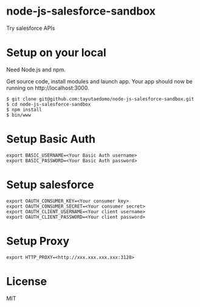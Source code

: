 # node-js-salesforce-sandbox
Try salesforce APIs

# Setup on your local
Need Node.js and npm.

Get source code, install modules and launch app.
Your app should now be running on http://localhost:3000.
```
$ git clone git@github.com:tayutaedomo/node-js-salesforce-sandbox.git
$ cd node-js-salesforce-sandbox
$ npm install
$ bin/www
```


# Setup Basic Auth
```
export BASIC_USERNAME=<Your Basic Auth username>
export BASIC_PASSWORD=<Your Basic Auth password>
```


# Setup salesforce
```
export OAUTH_CONSUMER_KEY=<Your consumer key>
export OAUTH_CONSUMER_SECRET=<Your consumer secret>
export OAUTH_CLIENT_USERNAME=<Your client username>
export OAUTH_CLIENT_PASSWORD=<Your client password>
```

# Setup Proxy
```
export HTTP_PROXY=<http://xxx.xxx.xxx.xxx:3128>
```


# License
MIT

